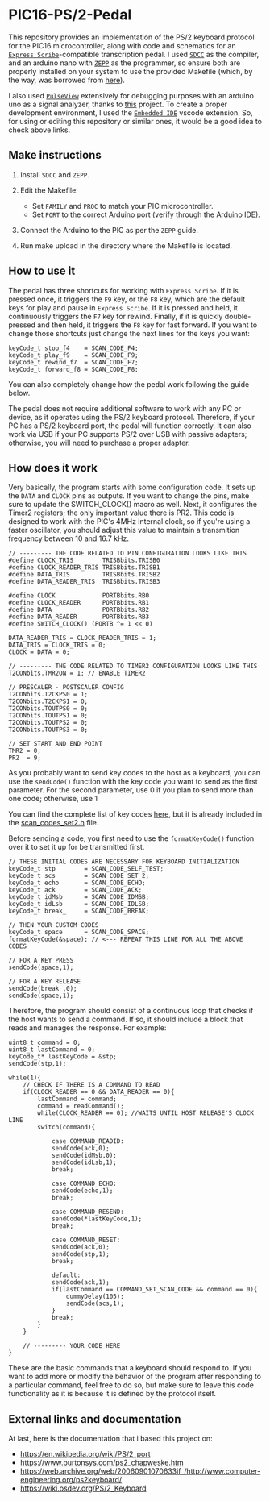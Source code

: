 # PIC16-PS/2-Pedal

This repository provides an implementation of the PS/2 keyboard protocol for the PIC16 microcontroller,
along with code and schematics for an [`Express Scribe`](https://www.nch.com.au/scribe/index.html)-compatible
transcription pedal. I used [`SDCC`](https://sourceforge.net/p/sdcc/wiki/Home/) as the compiler,
and an arduino nano with [`ZEPP`](https://github.com/battlecoder/zeppp/) as the programmer, so ensure both are 
properly installed on your system to use the provided Makefile 
(which, by the way, was borrowed from [here](https://github.com/diegoherranz/sdcc-examples)).

I also used [`PulseView`](https://sigrok.org/wiki/PulseView) extensively for debugging purposes with an arduino 
uno as a signal analyzer, thanks to [this](https://github.com/gillham/logic_analyzer/) project.
To create a proper development environment, I used the [`Embedded IDE`](https://em-ide.com/en/docs/getting-started/setup/)
vscode extension. So, for using or editing this repository or similar ones, it would be a good idea to check above links.

## Make instructions

1. Install `SDCC` and `ZEPP`.
2. Edit the Makefile:
    - Set `FAMILY` and `PROC` to match your PIC microcontroller.
    - Set `PORT` to the correct Arduino port (verify through the Arduino IDE).

3. Connect the Arduino to the PIC as per the `ZEPP` guide.
4. Run make upload in the directory where the Makefile is located.

## How to use it

The pedal has three shortcuts for working with `Express Scribe`. If it is pressed once, it triggers the `F9` key,
or the `F8` key, which are the default keys for play and pause in `Express Scribe`. If it is pressed and held, it
continuously triggers the `F7` key for rewind. Finally, if it is quickly double-pressed and then held, it 
triggers the `F8` key for fast forward. If you want to change those shortcuts just change the next lines for the
keys you want:
```
keyCode_t stop_f4    = SCAN_CODE_F4;
keyCode_t play_f9    = SCAN_CODE_F9;
keyCode_t rewind_f7  = SCAN_CODE_F7;
keyCode_t forward_f8 = SCAN_CODE_F8;
```
You can also completely change how the pedal work following the guide below.

The pedal does not require additional software to work with any PC or device, as it operates using the PS/2 
keyboard protocol. Therefore, if your PC has a PS/2 keyboard port, the pedal will function correctly. 
It can also work via USB if your PC supports PS/2 over USB with passive adapters; otherwise, 
you will need to purchase a proper adapter.

## How does it work
Very basically, the program starts with some configuration code. It sets up the `DATA` and `CLOCK` pins as outputs. 
If you want to change the pins, make sure to update the SWITCH_CLOCK() macro as well. Next, it configures the Timer2
registers; the only important value there is PR2. This code is designed to work with the PIC's 4MHz internal clock, 
so if you're using a faster oscillator, you should adjust this value to maintain a transmition frequency between 
10 and 16.7 kHz.
```
// --------- THE CODE RELATED TO PIN CONFIGURATION LOOKS LIKE THIS
#define CLOCK_TRIS        TRISBbits.TRISB0
#define CLOCK_READER_TRIS TRISBbits.TRISB1
#define DATA_TRIS         TRISBbits.TRISB2
#define DATA_READER_TRIS  TRISBbits.TRISB3

#define CLOCK             PORTBbits.RB0
#define CLOCK_READER      PORTBbits.RB1
#define DATA              PORTBbits.RB2
#define DATA_READER       PORTBbits.RB3
#define SWITCH_CLOCK() (PORTB ^= 1 << 0)

DATA_READER_TRIS = CLOCK_READER_TRIS = 1;
DATA_TRIS = CLOCK_TRIS = 0;
CLOCK = DATA = 0;

// --------- THE CODE RELATED TO TIMER2 CONFIGURATION LOOKS LIKE THIS
T2CONbits.TMR2ON = 1; // ENABLE TIMER2

// PRESCALER - POSTSCALER CONFIG
T2CONbits.T2CKPS0 = 1;
T2CONbits.T2CKPS1 = 0;
T2CONbits.TOUTPS0 = 0;
T2CONbits.TOUTPS1 = 0;
T2CONbits.TOUTPS2 = 0;
T2CONbits.TOUTPS3 = 0;

// SET START AND END POINT
TMR2 = 0;
PR2  = 9;
```



As you probably want to send key codes to the host as a keyboard, you can use the `sendCode()`
function with the key code you want to send as the first parameter. For the second parameter, 
use 0 if you plan to send more than one code; otherwise, use 1

You can find the complete list of key codes [here](https://web.archive.org/web/20060718084816if_/http://www.computer-engineering.org/ps2keyboard/scancodes2.html),
but it is already included in the [scan_codes_set2.h](./scan_codes_set2.h) file. 

Before sending a code, you first need to use the `formatKeyCode()` function over it to set it 
up for be transmitted first.

```
// THESE INITIAL CODES ARE NECESSARY FOR KEYBOARD INITIALIZATION
keyCode_t stp        = SCAN_CODE_SELF_TEST;
keyCode_t scs        = SCAN_CODE_SET_2;
keyCode_t echo       = SCAN_CODE_ECHO;
keyCode_t ack        = SCAN_CODE_ACK;
keyCode_t idMsb      = SCAN_CODE_IDMSB;
keyCode_t idLsb      = SCAN_CODE_IDLSB;
keyCode_t break_     = SCAN_CODE_BREAK;

// THEN YOUR CUSTOM CODES
keyCode_t space      = SCAN_CODE_SPACE;
formatKeyCode(&space); // <--- REPEAT THIS LINE FOR ALL THE ABOVE CODES

// FOR A KEY PRESS
sendCode(space,1);

// FOR A KEY RELEASE
sendCode(break_,0);
sendCode(space,1);
```




Therefore, the program should consist of a continuous loop that checks if the host wants to 
send a command. If so, it should include a block that reads and manages the response. 
For example:
```
uint8_t command = 0;
uint8_t lastCommand = 0;
keyCode_t* lastKeyCode = &stp;
sendCode(stp,1);

while(1){
    // CHECK IF THERE IS A COMMAND TO READ
    if(CLOCK_READER == 0 && DATA_READER == 0){
        lastCommand = command;
        command = readCommand();
        while(CLOCK_READER == 0); //WAITS UNTIL HOST RELEASE'S CLOCK LINE
        switch(command){

            case COMMAND_READID:
            sendCode(ack,0);
            sendCode(idMsb,0);
            sendCode(idLsb,1);
            break;

            case COMMAND_ECHO:
            sendCode(echo,1);
            break;

            case COMMAND_RESEND:
            sendCode(*lastKeyCode,1);
            break;

            case COMMAND_RESET:
            sendCode(ack,0);
            sendCode(stp,1);
            break;

            default:
            sendCode(ack,1);
            if(lastCommand == COMMAND_SET_SCAN_CODE && command == 0){
                dummyDelay(105);
                sendCode(scs,1);
            }
            break;
        }
    }

    // --------- YOUR CODE HERE
}
```



These are the basic commands that a keyboard should respond to. If you want to add more or modify the behavior of 
the program after responding to a particular command, feel free to do so, but make sure to leave this code functionality as
it is because it is defined by the protocol itself.

## External links and documentation
At last, here is the documentation that i based this project on:
- https://en.wikipedia.org/wiki/PS/2_port
- https://www.burtonsys.com/ps2_chapweske.htm
- https://web.archive.org/web/20060901070633if_/http://www.computer-engineering.org/ps2keyboard/
- https://wiki.osdev.org/PS/2_Keyboard
